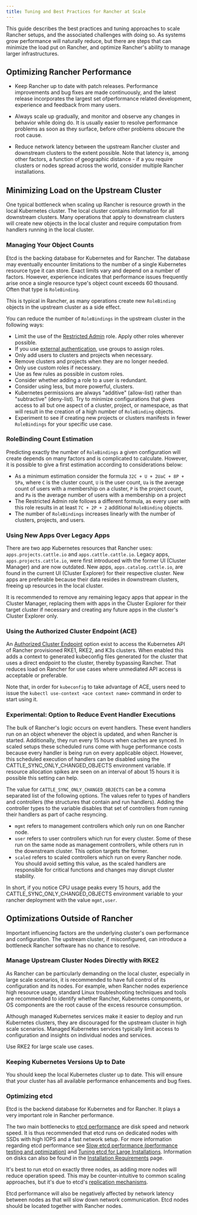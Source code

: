 ```yaml
---
title: Tuning and Best Practices for Rancher at Scale
---
```


<head>
  <link rel="canonical" href="https://ranchermanager.docs.rancher.com/reference-guides/best-practices/rancher-server/tuning-and-best-practices-for-rancher-at-scale"/>
</head>


This guide describes the best practices and tuning approaches to scale Rancher setups, and the associated challenges with doing so. As systems grow performance will naturally reduce, but there are steps that can minimize the load put on Rancher, and optimize Rancher's ability to manage larger infrastructures.

## Optimizing Rancher Performance

* Keep Rancher up to date with patch releases. Performance improvements and bug fixes are made continuously, and the latest release incorporates the largest set ofperformance related development, experience and feedback from many users.

* Always scale up gradually, and monitor and observe any changes in behavior while doing do. It is usually easier to resolve performance problems as soon as they surface, before other problems obscure the root cause.

* Reduce network latency between the upstream Rancher cluster and downstream clusters to the extent possible. Note that latency is, among other factors, a function of geographic distance - if a you require clusters or nodes spread across the world, consider multiple Rancher installations.

## Minimizing Load on the Upstream Cluster

One typical bottleneck when scaling up Rancher is resource growth in the local Kubernetes cluster. The local cluster contains information for all downstream clusters. Many operations that apply to downstream clusters will create new objects in the local cluster and require computation from handlers running in the local cluster.

### Managing Your Object Counts

Etcd is the backing database for Kubernetes and for Rancher. The database may eventually encounter limitations to the number of a single Kubernetes resource type it can store. Exact limits vary and depend on a number of factors. However, experience indicates that performance issues frequently arise once a single resource type's object count exceeds 60 thousand. Often that type is `RoleBinding`.

This is typical in Rancher, as many operations create new `RoleBinding` objects in the upstream cluster as a side effect.

You can reduce the number of `RoleBindings` in the upstream cluster in the following ways:
* Limit the use of the [Restricted Admin](../../../how-to-guides/new-user-guides/authentication-permissions-and-global-configuration/manage-role-based-access-control-rbac/global-permissions#restricted-admin) role. Apply other roles wherever possible.
* If you use [external authentication](../../../pages-for-subheaders/authentication-config), use groups to assign roles.
* Only add users to clusters and projects when necessary.
* Remove clusters and projects when they are no longer needed.
* Only use custom roles if necessary.
* Use as few rules as possible in custom roles.
* Consider whether adding a role to a user is redundant.
* Consider using less, but more powerful, clusters.
* Kubernetes permissions are always "additive" (allow-list) rather than "subtractive" (deny-list). Try to minimize configurations that gives access to all but one aspect of a cluster, project, or namespace, as that will result in the creation of a high number of `RoleBinding` objects.
* Experiment to see if creating new projects or clusters manifests in fewer `RoleBindings` for your specific use case.

### RoleBinding Count Estimation

Predicting exactly the number of `RoleBindings` a given configuration will create depends on many factors and is complicated to calculate. However, it is possible to give a first estimation according to considerations below:
* As a minimum estimation consider the formula `32C + U + 2UaC + 8P + 5Pa`, where `C` is the cluster count, `U` is the user count, `Ua` is the average count of users with a membership on a cluster, `P` is the project count, and `Pa` is the average number of users with a membership on a project
* The Restricted Admin role follows a different formula, as every user with this role results in at least `7C + 2P + 2` additional `RoleBinding` objects.
* The number of `RoleBindings` increases linearly with the number of clusters, projects, and users.

### Using New Apps Over Legacy Apps

There are two app Kubernetes resources that Rancher uses: `apps.projects.cattle.io` and `apps.cattle.cattle.io`. Legacy apps, `apps.projects.cattle.io`, were first introduced with the former UI (Cluster Manager) and are now outdated. New apps, `apps.catalog.cattle.io`, are found in the current UI (Cluster Explorer) for their respective cluster. New apps are preferable because their data resides in downstream clusters, freeing up resources in the local cluster.

It is recommended to remove any remaining legacy apps that appear in the Cluster Manager, replacing them with apps in the Cluster Explorer for their target cluster if necessary and creating any future apps in the cluster's Cluster Explorer only.

### Using the Authorized Cluster Endpoint (ACE)

An [Authorized Cluster Endpoint](../../../reference-guides/rancher-manager-architecture/communicating-with-downstream-user-clusters#4-authorized-cluster-endpoint) option exist to access the Kubernetes API of Rancher provisioned RKE1, RKE2, and K3s clusters. When enabled this adds a context to generated kubeconfig files generated for the cluster that uses a direct endpoint to the cluster, thereby bypassing Rancher. That reduces load on Rancher for use cases where unmediated API access is acceptable or preferable.

Note that, in order for `kubeconfig` to take advantage of ACE, users need to issue the `kubectl use-context <ace context name>` command in order to start using it.

### Experimental: Option to Reduce Event Handler Executions
The bulk of Rancher's logic occurs on event handlers. These event handlers run on an object whenever the object is updated, and when Rancher is started. Additionally, they run every 15 hours when caches are synced. In scaled setups these scheduled runs come with huge performance costs because every handler is being run on every applicable object. However, this scheduled execution of handlers can be disabled using the CATTLE_SYNC_ONLY_CHANGED_OBJECTS environment variable. If resource allocation spikes are seen on an interval of about 15 hours it is possible this setting can help.

The value for `CATTLE_SYNC_ONLY_CHANGED_OBJECTS` can be a comma separated list of the following options. The values refer to types of handlers and controllers (the structures that contain and run handlers). Adding the controller types to the variable disables that set of controllers from running their handlers as part of cache resyncing.

* `mgmt` refers to management controllers which only run on one Rancher node.
* `user` refers to user controllers which run for every cluster. Some of these run on the same node as management controllers, while others run in the downstream cluster. This option targets the former.
* `scaled` refers to scaled controllers which run on every Rancher node. You should avoid setting this value, as the scaled handlers are responsible for critical functions and changes may disrupt cluster stability.

In short, if you notice CPU usage peaks every 15 hours, add the CATTLE_SYNC_ONLY_CHANGED_OBJECTS environment variable to your rancher deployment with the value `mgmt,user`.

## Optimizations Outside of Rancher

Important influencing factors are the underlying cluster's own performance and configuration. The upstream cluster, if misconfigured, can introduce a bottleneck Rancher software has no chance to resolve.

### Manage Upstream Cluster Nodes Directly with RKE2

As Rancher can be particularly demanding on the local cluster, especially in large scale scenarios, it is recommended to have full control of its configuration and its nodes. For example, when Rancher nodes experience high resource usage, standard Linux troubleshooting techniques and tools are recommended to identify whether Rancher, Kubernetes components, or OS components are the root cause of the excess resource consumption.

Although managed Kubernetes services make it easier to deploy and run Kubernetes clusters, they are discouraged for the upstream cluster in high scale scenarios. Managed Kubernetes services typically limit access to configuration and insights on individual nodes and services.

Use RKE2 for large scale use cases.

### Keeping Kubernetes Versions Up to Date

You should keep the local Kubernetes cluster up to date. This will ensure that your cluster has all available performance enhancements and bug fixes.

### Optimizing etcd

Etcd is the backend database for Kubernetes and for Rancher. It plays a very important role in Rancher performance.

The two main bottlenecks to [etcd performance](https://etcd.io/docs/v3.4/op-guide/performance/) are disk speed and network speed. It is thus recommended that etcd runs on dedicated nodes with SSDs with high IOPS and a fast network setup. For more information regarding etcd performance see [Slow etcd performance (performance testing and optimization)](https://www.suse.com/support/kb/doc/?id=000020100) and [Tuning etcd for Large Installations](../../../how-to-guides/advanced-user-guides/tune-etcd-for-large-installs). Information on disks can also be found in the [Installation Requirements](../../../pages-for-subheaders/installation-requirements#disks) page.

It's best to run etcd on exactly three nodes, as adding more nodes will reduce operation speed. This may be counter-intuitive to common scaling approaches, but it's due to etcd's [replication mechanisms](https://etcd.io/docs/v3.5/faq/#what-is-maximum-cluster-size).

Etcd performance will also be negatively affected by network latency between nodes as that will slow down network communication. Etcd nodes should be located together with Rancher nodes.
